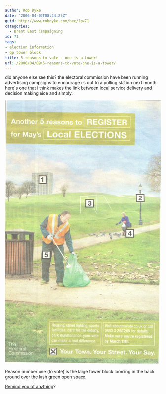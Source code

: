 ```yaml
---
author: Rob Dyke
date: "2006-04-09T08:24:25Z"
guid: http://www.robdyke.com/bec/?p=71
categories:
  - Brent East Campaigning
id: 71
tags:
- election information
- qp tower block
title: 5 reasons to vote - one is a tower!
url: /2006/04/09/5-reasons-to-vote-one-is-a-tower/
---
```

did anyone else see this? the electoral commission have been running advertising campaigns to encourage us out to a polling station next month. here's one that i think makes the link between local service delivery and decision making nice and simply.

[<img alt="electoral commission - 5 reasons to vote" id="image70" src="/pubfiles/2006/04/test_scan0022.jpg" />](/pubfiles/2006/04/test_scan0022.jpg "electoral commission - 5 reasons to vote")

Reason number one (to vote) is the large tower block looming in the back ground over the lush green open space.

[Remind you of anything](http://stopthetower.co.uk/images/stories/artistview2.jpg "from stopthetower.co.uk")?